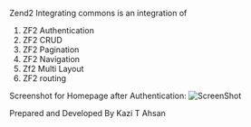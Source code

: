 Zend2 Integrating commons is an integration of

1. ZF2 Authentication
2. ZF2 CRUD
3. ZF2 Pagination
4. ZF2 Navigation
5. Zf2 Multi Layout
6. ZF2 routing


Screenshot for Homepage after Authentication:
    ![ScreenShot](https://raw.github.com/kazitanvirahsan/Zend2-Integrating-Commons/master/home.png)

Prepared and Developed By Kazi T Ahsan


